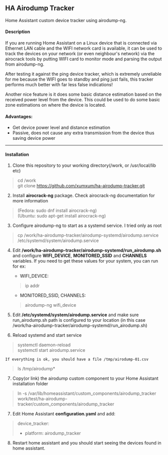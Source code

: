 ## HA Airodump Tracker


Home Assistant custom device tracker using airodump-ng.

#### Description
If you are running Home Assistant on a Linux device that is connected via Ethernet LAN cable and the WIFI network card is available, it can be used to track the devices on your network (or even neighbour's network) via the airocrack tools by putting WIFI card to monitor mode and parsing the output from airodump-ng.

After testing it against the ping device tracker, which is extremely unreliable for me because the WIFI goes to standby and ping just fails, this tracker performs much better with far less false indications!

Another nice feature is it does some basic distance estimation based on the received power level from the device. This could be used to do some basic zone estimations on where the device is located. 

#### Advantages: 
- Get device power level and distance estimation
- Passive, does not cause any extra transmission from the device thus saving device power


---------------------
#### Installation

1. Clone this repository to your working directory(/work, or /usr/local/lib etc)
> cd /work<br>
> git clone https://github.com/xumxum/ha-airodump-tracker.git

2. Install **airocrack-ng** package. Check airocrack-ng documentation for more information
> (Fedora: sudo dnf install airocrack-ng)<br>
> (Ubuntu: sudo apt-get install airocrack-ng)

3. Configure airodump-ng to start as a systemd service. I tried only as root
> cp /work/ha-airodump-tracker/airodump-systemd/airodump.service /etc/systemd/system/airodump.service

4. Edit **/work/ha-airodump-tracker/airodump-systemd/run_airodump.sh** and configure **WIFI_DEVICE**, **MONITORED_SSID** and **CHANNELS** variables.
If you need to get these values for your system, you can run for ex:
    - WIFI_DEVICE:
    > ip addr

    - MONITORED_SSID, CHANNELS:
    > airodump-ng wifi_device

5. Edit **/etc/systemd/system/airodump.service** and make sure run_airodump.sh path is configured to your location (in this case /work/ha-airodump-tracker/airodump-systemd/run_airodump.sh)

6. Reload systemd and start service
> systemctl daemon-reload<br>
> systemctl start airodump.service<br>

    If everything is ok, you should have a file /tmp/airodump-01.csv
> ls /tmp/airodump*

7. Copy(or link) the airodump custom component to your Home Assistant installation folder
> ln -s /var/lib/homeassistant/custom_components/airodump_tracker work/test/ha-airodump-tracker/custom_components/airodump_tracker

7. Edit Home Assistant **configuration.yaml** and add: 

> device_tracker:
>   - platform: airodump_tracker

8. Restart home assistant and you should start seeing the devices found in home assistant. 
